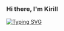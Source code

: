 ### Hi there, I'm Kirill
[![Typing SVG](https://readme-typing-svg.herokuapp.com?font=Fira+Code&pause=1000&color=28CD45&background=FFFFFF00&width=435&lines=Hi+there%2C+I'm+Kirill)](https://git.io/typing-svg)
<!--
**Kirill-pixel/Kirill-pixel** is a ✨ _special_ ✨ repository because its `README.md` (this file) appears on your GitHub profile.

Here are some ideas to get you started:

- 🔭 I’m currently working on ...
- 🌱 I’m currently learning ...
- 👯 I’m looking to collaborate on ...
- 🤔 I’m looking for help with ...
- 💬 Ask me about ...
- 📫 How to reach me: ...
- 😄 Pronouns: ...
- ⚡ Fun fact: ...
-->
